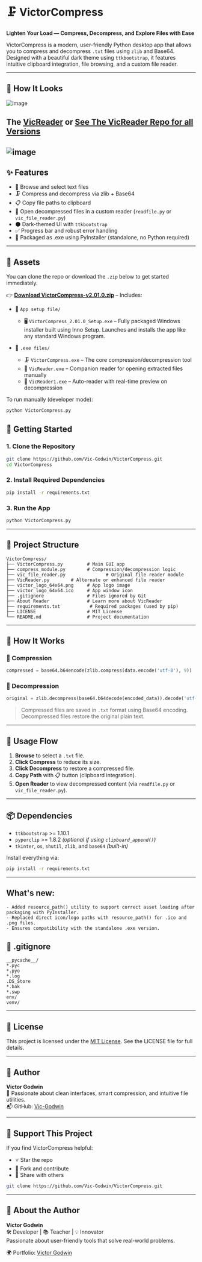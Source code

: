 # 🗜️ VictorCompress

**Lighten Your Load — Compress, Decompress, and Explore Files with Ease**

VictorCompress is a modern, user-friendly Python desktop app that allows you to compress and decompress `.txt` files using `zlib` and Base64. Designed with a beautiful dark theme using `ttkbootstrap`, it features intuitive clipboard integration, file browsing, and a custom file reader.

---

## 📸 How It Looks

![image](https://github.com/user-attachments/assets/05d1d282-3241-4b53-94f2-1c8554f5cb34)

## The [VicReader](AboutReader.md) or [See The VicReader Repo for all Versions](https://github.com/Vic-Godwin/VicReader)
![image](https://github.com/user-attachments/assets/0c8005f0-e21d-4220-bcc5-c44f2c4541db)
---

## ✨ Features

- 📂 Browse and select text files
- 🗜️ Compress and decompress via zlib + Base64
- 📋 Copy file paths to clipboard
- 📖 Open decompressed files in a custom reader (`readfile.py` or `vic_file_reader.py`)
- 🌑 Dark-themed UI with `ttkbootstrap`
- ✅ Progress bar and robust error handling
- 🧩 Packaged as .exe using PyInstaller (standalone, no Python required)

---

## 📁 Assets

You can clone the repo or download the `.zip` below to get started immediately.

👉 **[Download VictorCompress-v2.01.0.zip](https://github.com/Vic-Godwin/VictorCompress/releases/download/v2.01.0/VictorCompress-v2.01.0.zip)** – Includes:

- 📂 `App setup file/`  
  - 🖥️ `VictorCompress_2.01.0_Setup.exe` – Fully packaged Windows installer built using Inno Setup. Launches and installs the app like any standard Windows program.

- 📂 `.exe files/`  
  - 🗜️ `VictorCompress.exe` – The core compression/decompression tool  
  - 📖 `VicReader.exe` – Companion reader for opening extracted files manually  
  - 📖 `VicReader1.exe` – Auto-reader with real-time preview on decompression

To run manually (developer mode):

```bash
python VictorCompress.py
```


## 🚀 Getting Started

### 1. Clone the Repository

```bash
git clone https://github.com/Vic-Godwin/VictorCompress.git
cd VictorCompress
```

### 2. Install Required Dependencies

```bash
pip install -r requirements.txt
```


### 3. Run the App

```bash
python VictorCompress.py
```

---

## 📁 Project Structure

```
VictorCompress/
├── VictorCompress.py         # Main GUI app
├── compress_module.py        # Compression/decompression logic
├── vic_file_reader.py               # Original file reader module
├── VicReader.py        # Alternate or enhanced file reader
├── victor_logo_64x64.png     # App logo image
├── victor_logo_64x64.ico     # App window icon
├── .gitignore                # Files ignored by Git
├── About Reader              # Learn more about VicReader
├── requirements.txt           # Required packages (used by pip)
├── LICENSE                   # MIT License
└── README.md                 # Project documentation
```

---

## 🧪 How It Works

### 🔹 Compression
```python
compressed = base64.b64encode(zlib.compress(data.encode('utf-8'), 9))
```

### 🔹 Decompression
```python
original = zlib.decompress(base64.b64decode(encoded_data)).decode('utf-8')
```

> Compressed files are saved in `.txt` format using Base64 encoding. Decompressed files restore the original plain text.

---

## 🔑 Usage Flow

1. **Browse** to select a `.txt` file.
2. **Click Compress** to reduce its size.
3. **Click Decompress** to restore a compressed file.
4. **Copy Path** with 📋 button (clipboard integration).
5. **Open Reader** to view decompressed content (via `readfile.py` or `vic_file_reader.py`).

---

## 📦 Dependencies

- `ttkbootstrap` >= 1.10.1
- `pyperclip` >= 1.8.2 *(optional if using `clipboard_append()`)*
- `tkinter`, `os`, `shutil`, `zlib`, and `base64` *(built-in)*

Install everything via:
```bash
pip install -r requirements.txt
```

---
## What's new:

```
- Added resource_path() utility to support correct asset loading after packaging with PyInstaller.
- Replaced direct icon/logo paths with resource_path() for .ico and .png files.
- Ensures compatibility with the standalone .exe version.
```


## 📘 .gitignore

```
__pycache__/
*.pyc
*.pyo
*.log
.DS_Store
*.bak
*.swp
env/
venv/
```

---

## 📜 License

This project is licensed under the [MIT License](LICENSE). See the LICENSE file for full details.

---

## 🙌 Author

**Victor Godwin**  
🎯 Passionate about clean interfaces, smart compression, and intuitive file utilities.  
📬 GitHub: [Vic-Godwin](https://github.com/Vic-Godwin)

---

## 🌟 Support This Project

If you find VictorCompress helpful:

- ⭐ Star the repo
- 🍴 Fork and contribute
- 🔁 Share with others

```bash
git clone https://github.com/Vic-Godwin/VictorCompress.git
```

---

## 🙌 About the Author

**Victor Godwin**  
🛠️ Developer | 📚 Teacher | 💡 Innovator  
Passionate about user-friendly tools that solve real-world problems.

🌍 Portfolio: [Victor Godwin](https://github.com/Vic-Godwin)
